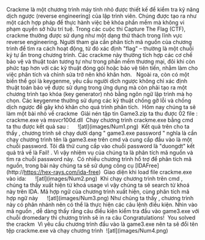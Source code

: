 Crackme là một chương trình máy tính nhỏ được thiết kế để kiểm tra kỹ năng dịch ngược (reverse engineering) của lập trình viên. Chúng được tạo ra như một cách hợp pháp để thực hành việc bẻ khóa phần mềm mà không vi phạm quyền sở hữu trí tuệ. Trong các cuộc thi Capture The Flag (CTF), crackme thường được sử dụng như một dạng thử thách trong lĩnh vực reverse engineering. Người tham gia cần phân tích mã nguồn của chương trình để tìm ra cách hoạt động, từ đó xác định "flag" – thường là một chuỗi ký tự ẩn trong chương trình. Các crackme này thường tích hợp các cơ chế bảo vệ và thuật toán tương tự như trong phần mềm thương mại, đôi khi còn phức tạp hơn với các kỹ thuật đóng gói hoặc bảo vệ tiên tiến, nhằm làm cho việc phân tích và chỉnh sửa trở nên khó khăn hơn.   Ngoài ra, còn có một biến thể gọi là keygenme, yêu cầu người dịch ngược không chỉ xác định thuật toán bảo vệ được sử dụng trong ứng dụng mà còn phải tạo ra một chương trình tạo khóa (key generator) nhỏ bằng ngôn ngữ lập trình mà họ chọn. Các keygenme thường sử dụng các kỹ thuật chống gỡ lỗi và chống dịch ngược để gây khó khăn cho quá trình phân tích.  Hôm nay chúng ta sẽ làm một bài nhỏ về crackme  Giải nén tập tin Game3.zip ta thu được 02 file : crackme.exe và msvcr100d.dll  Chạy chương trình crackme.exe bằng cmd ta thu được kết quả sau :      !\[atl\](images/Num1.png)  Kết quả trên cho ta thấy , chương trình sẽ chạy dưới dạng " game3.exe password " nghĩa là cần chạy chương trình tên là game3.exe trên cmd và cung cấp đầu vào là một chuỗi password. Tôi đã thử cung cấp vào chuỗi password là "duongdt" kết quả trả về là Fail! . Vì vậy nhiệm vụ của chúng ta là phân tích mã nguồn và tìm ra chuỗi password này.  Có nhiều chương trình hổ trợ để phân tích mã nguồn, trong bài này chúng ta sẽ sử dụng công cụ \[IDAFree\](http://https://hex-rays.com/ida-free)  Giao diện khi load file crackme.exe vào ida:      !\[atl\](images/Num2.png)  Khi chạy chương trình trên cmd , chúng ta thấy xuất hiện từ khoá usage vì vậy chúng ta sẽ search từ khoá này trên IDA. Mã hợp ngữ của chương trình xuất hiện, cùng phân tích mã hợp ngữ này      !\[atl\](images/Num3.png) Như chúng ta thấy , chương trình này có phân nhánh nên có thể là thực hiện các câu lệnh điều kiện. Nhìn vào mã nguồn , dễ dàng thấy rằng câu điều kiện kiểm tra đầu vào game3.exe với chuỗi dromedary thì chương trình sẽ in ra câu Congratulations!  You solved the crackm  Vì yêu cầu chương trình đầu vào là game3.exe nên ta sẽ đổi tên tệp crackme.exe và chạy chương trình  !\[atl\](images/Num4.png)